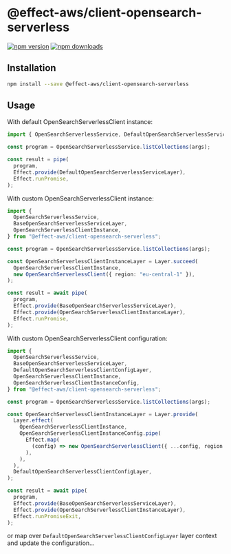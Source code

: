 # @effect-aws/client-opensearch-serverless

[![npm version](https://img.shields.io/npm/v/%40effect-aws%2Fclient-opensearch-serverless?color=brightgreen&label=npm%20package)](https://www.npmjs.com/package/@effect-aws/client-opensearch-serverless)
[![npm downloads](https://img.shields.io/npm/dm/%40effect-aws%2Fclient-opensearch-serverless)](https://www.npmjs.com/package/@effect-aws/client-opensearch-serverless)

## Installation

```bash
npm install --save @effect-aws/client-opensearch-serverless
```

## Usage

With default OpenSearchServerlessClient instance:

```typescript
import { OpenSearchServerlessService, DefaultOpenSearchServerlessServiceLayer } from "@effect-aws/client-opensearch-serverless";

const program = OpenSearchServerlessService.listCollections(args);

const result = pipe(
  program,
  Effect.provide(DefaultOpenSearchServerlessServiceLayer),
  Effect.runPromise,
);
```

With custom OpenSearchServerlessClient instance:

```typescript
import {
  OpenSearchServerlessService,
  BaseOpenSearchServerlessServiceLayer,
  OpenSearchServerlessClientInstance,
} from "@effect-aws/client-opensearch-serverless";

const program = OpenSearchServerlessService.listCollections(args);

const OpenSearchServerlessClientInstanceLayer = Layer.succeed(
  OpenSearchServerlessClientInstance,
  new OpenSearchServerlessClient({ region: "eu-central-1" }),
);

const result = await pipe(
  program,
  Effect.provide(BaseOpenSearchServerlessServiceLayer),
  Effect.provide(OpenSearchServerlessClientInstanceLayer),
  Effect.runPromise,
);
```

With custom OpenSearchServerlessClient configuration:

```typescript
import {
  OpenSearchServerlessService,
  BaseOpenSearchServerlessServiceLayer,
  DefaultOpenSearchServerlessClientConfigLayer,
  OpenSearchServerlessClientInstance,
  OpenSearchServerlessClientInstanceConfig,
} from "@effect-aws/client-opensearch-serverless";

const program = OpenSearchServerlessService.listCollections(args);

const OpenSearchServerlessClientInstanceLayer = Layer.provide(
  Layer.effect(
    OpenSearchServerlessClientInstance,
    OpenSearchServerlessClientInstanceConfig.pipe(
      Effect.map(
        (config) => new OpenSearchServerlessClient({ ...config, region: "eu-central-1" }),
      ),
    ),
  ),
  DefaultOpenSearchServerlessClientConfigLayer,
);

const result = await pipe(
  program,
  Effect.provide(BaseOpenSearchServerlessServiceLayer),
  Effect.provide(OpenSearchServerlessClientInstanceLayer),
  Effect.runPromiseExit,
);
```

or map over `DefaultOpenSearchServerlessClientConfigLayer` layer context and update the configuration...
